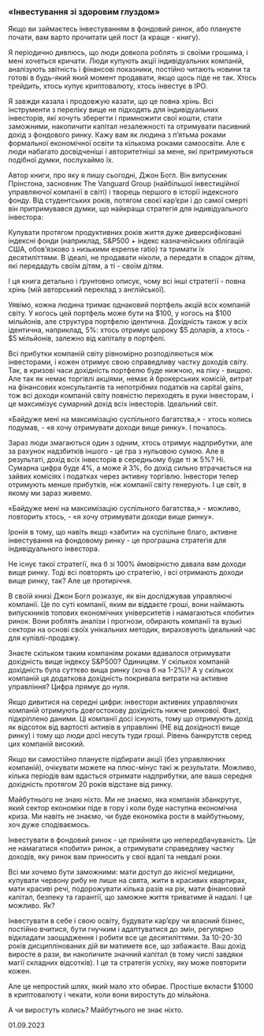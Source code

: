 ### «Інвестування зі здоровим глуздом»

Якщо ви займаєтесь інвестуванням в фондовий ринок, або плануєте почати, вам варто прочитати цей пост (а краще - книгу).

Я періодично дивлюсь, що люди довкола роблять зі своїми грошима, і мені хочеться кричати. Люди купують акції індивідуальних компаній, аналізують звітність і фінансові показники, постійно читають новини та готові в будь-який який момент продавати, якщо щось піде не так. Хтось трейдить, хтось купує криптовалюту, хтось інвестує в IPO.

Я завжди казала і продовжую казати, що це повна хрінь. Всі інструменти з переліку вище не підходять для індивідуальних інвесторів, які хочуть зберегти і примножити свої кошти, стати заможними, накопичити капітал незалежності та отримувати пасивний дохід з фондового ринку. Кажу вам як людина з пʼятьма роками формальної економічної освіти та кількома роками самоосвіти. Але є люди набагато досвідченіші і авторитетніші за мене, які притримуються подібної думки, послухаймо їх.

Автор книги, про яку я пишу сьогодні, Джон Богл. Він випускник Прінстона, засновник The Vanguard Group (найбільшої інвестиційної управляючої компанії в світі) і творець першого в історії індексного фонду. Від студентських років, потягом своєї карʼєри і до самої смерті він притримувався думки, що найкраща стратегія для індивідуального інвестора:

Купувати протягом продуктивних років життя дуже диверсифіковані індексні фонди (наприклад, S&P500 + індекс казначейських облігацій США, обовʼязково з низькими expense ratio) та тримати їх десятиліттями. В ідеалі, не продавати ніколи, а передати в спадок дітям, які передадуть своїм дітям, а ті - своїм дітям.

І ця книга детально і ґрунтовно описує, чому всі інші стратегії - повна хрінь (мій авторський переклад з англійської).

Уявімо, кожна людина тримає однаковий портфель акцій всіх компаній світу. У когось цей портфель може бути на $100, у когось на $100 мільйонів, але структура портфелю ідентична. Дохідність також у всіх ідентична, наприклад, 5%: хтось отримує щороку $5 доларів, а хтось - $5 мільйонів, залежно від капіталу в портфелі.

Всі прибутки компаній світу рівномірно розподіляються між інвесторами, і кожен отримує свою справедливу частку доходів світу. Так, в кризові часи дохідність портфелю буде нижчою, на піку - вищою. Але так як немає торгівлі акціями, немає й брокерських комісій, витрат на фінансових консультантів та непотрібних податків на capital gains, тож всі доходи компаній світу повністю переходять в руки інвесторам, і це максимізує сумарний дохід всіх інвесторів. Ідеальний світ.

«Байдуже мені на максимізацію суспільного багатства,» - хтось колись подумав, - «я хочу отримувати доходи вище ринку». І почалось.

Зараз люди змагаються один з одним, хтось отримує надприбутки, але за рахунок надзбитків іншого - це гра з нульовою сумою. Але в результаті, дохід всіх інвесторів в середньому буде ті ж 5%? Ні. Сумарна цифра буде 4%, а може й 3%, бо дохід сильно втрачається на зайвих комісіях і податках через активну торгівлю. Інвестори тепер отримують менше прибутків, ніж компанії світу генерують. І це світ, в якому ми зараз живемо.

«Байдуже мені на максимізацію суспільного багатства,» - можливо, повторить хтось, - «я хочу отримувати доходи вище ринку».

Іронія в тому, що навіть якщо «забити» на суспільне благо, активне інвестування на фондовому ринку - це програшна стратегія для індивідуального інвестора.

Не існує такої стратегії, яка б зі 100% ймовірністю давала вам доходи вище ринку. Тоді всі повторять цю стратегію, і всі отримають доходи вище ринку, так? Але це протиріччя.

В своїй книзі Джон Богл розказує, як він досліджував управляючі компанії. Це по суті компанії, яким ви віддаєте гроші, вони наймають випускників топових економічних університетів і намагаються «побити» ринок. Вони роблять аналізи і прогнози, обирають компанії та вузькі сектори на основі своїх унікальних методик, вираховують ідеальний час для купівлі-продажу.

Знаєте скільком таким компаніям роками вдавалося отримувати дохідність вище індексу S&P500? Одиницям. У скількох компаній дохідність була суттєво вища ринку (хоча б на 1-2%)? А у скількох компаній ця додаткова дохідність покривала витрати на активне управління? Цифра прямує до нуля.

Якщо дивитися на середні цифри: інвестори активних управляючих компаній отримують довгостокову дохідність нижче ринкової. Факт, підкріплено даними. Ці компанії досі існують, тому що отримують дохід як відсоток від вартості активів в управлінні (НЕ від дохідності вище ринку) і тому що люди досі несуть туди гроші. Рівень банкрутств серед цих компаній високий.

Якщо ви самостійно плануєте підбирати акції (без управляючих компаній), очікувати можете на плюс-мінус такі ж результати. Можливо, кілька періодів вам вдасться отримати надприбутки, але ваша середня дохідність протягом 20 років відстане від ринку.

Майбутнього не знаю ніхто. Ми не знаємо, яка компанія збанкрутує, який сектор економіки піде в гору і коли буде наступна економічна криза. Ми навіть не знаємо, чи буде економіка рости в майбутньому, хоч дуже сподіваємось.

Інвестувати в фондовий ринок - це прийняти цю непередбачуваність. Це не намагатися «побити» ринок, а отримувати справедливу частку доходів, яку ринок вам приносить у свої вдалі та невдалі роки.

Всі ми хочемо бути заможними: мати доступ до якісної медицини, купувати червону рибу не лише на свята, жити в красивих квартирах, мати красиві речі, подорожувати кілька разів на рік, мати фінансовий капітал, безпеку та гарантії, що заможне життя триватиме й надалі. І це можливо. Як?

Інвестувати в себе і свою освіту, будувати карʼєру чи власний бізнес, постійно вчитися, бути гнучким і адаптуватися до змін, регулярно відкладати заощадження і робити все це десятиліттями. За 10-20-30 років дисциплінованих дій ви матимете все, що забажаєте. Ваш дохід виросте в рази, ви накопичите значний капітал (в тому числі завдяки магії складних відсотків). І це та стратегія успіху, яку може повторити кожен.

Але це непростий шлях, який мало хто обирає. Простіше вкласти $1000 в криптовалюту і чекати, коли вони виростуть до мільйона.

А чи виростуть колись?
Майбутнього не знає ніхто.

01.09.2023
